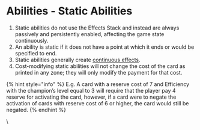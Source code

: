 # Abilities - Static Abilities

1. Static abilities do not use the Effects Stack and instead are always passively and persistently enabled, affecting the game state continuously.&#x20;
2. An ability is static if it does not have a point at which it ends or would be specified to end.
3. Static abilities generally create [continuous effects](../game-mechanics-types-of-effects/types-of-effects-continuous-effects/).
4. Cost-modifying static abilities will not change the cost of the card as printed in any zone; they will only modify the payment for that cost.

{% hint style="info" %}
E.g. A card with a reserve cost of 7 and Efficiency with the champion’s level equal to 3 will require that the player pay 4 reserve for activating the card, however, if a card were to negate the activation of cards with reserve cost of 6 or higher, the card would still be negated.
{% endhint %}

\
